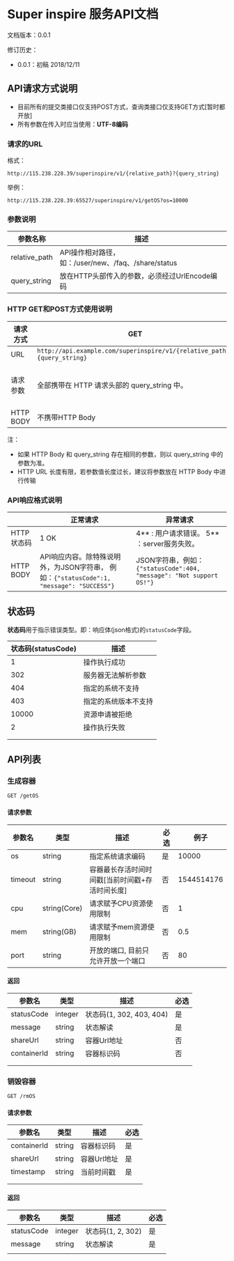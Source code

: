 # Super inspire 服务API文档

文档版本：0.0.1

修订历史：

- 0.0.1：初稿 2018/12/11





## API请求方式说明

- 目前所有的提交类接口仅支持POST方式，查询类接口仅支持GET方式[暂时都开放]
- 所有参数在传入时应当使用：**UTF-8编码**



### 请求的URL

格式：

```
http://115.238.228.39/superinspire/v1/{relative_path}?{query_string}
```

举例：

```
http://115.238.228.39:65527/superinspire/v1/getOS?os=10000
```

### 参数说明

| **参数名称**  | **描述**                                            |
| ------------- | --------------------------------------------------- |
| relative_path | API操作相对路径，如：/user/new、/faq、/share/status |
| query_string  | 放在HTTP头部传入的参数，必须经过UrlEncode编码       |

### HTTP GET和POST方式使用说明

| 请求方式  | GET                                                          | POST                                                         |
| --------- | ------------------------------------------------------------ | ------------------------------------------------------------ |
| URL       | `http://api.example.com/superinspire/v1/{relative_path}?{query_string}` | `http://api.example.com/superinspire/v1/{relative_path}?{query_string}` |
| 请求参数  | 全部携带在 HTTP 请求头部的 query_string 中。                 | 既可携带在 query_string 中，也可携带在 HTTP Body 中。  携带在 query_string 中的参数的值，必须进行 UrlEncode 编码；  携带在 HTTP Body 中的参数，则不需要进行 UrlEncode 编码。 |
| HTTP BODY | 不携带HTTP Body                                              | multipart/form-data                                          |

注：

- 如果 HTTP Body 和 query_string 存在相同的参数，则以 query_string 中的参数为准。
- HTTP URL 长度有限，若参数值长度过长，建议将参数放在 HTTP Body 中进行传输

### API响应格式说明

|            | 正常请求                                                     | 异常请求                                                     |
| ---------- | ------------------------------------------------------------ | ------------------------------------------------------------ |
| HTTP状态码 | 1 OK                                                         | 4** : 用户请求错误。 5** ：server服务失败。                  |
| HTTP BODY  | API响应内容。除特殊说明外，为JSON字符串， 例如：` {"statusCode":1, "message": "SUCCESS"} ` | JSON字符串，例如：` {"statusCode":404, "message": "Not support OS!"}` |

## 状态码

**状态码**用于指示错误类型。即：响应体(json格式)的`statusCode`字段。

| 状态码(statusCode) | 描述                 |
| ------------------ | -------------------- |
| 1                  | 操作执行成功         |
| 302                | 服务器无法解析参数   |
| 404                | 指定的系统不支持     |
| 403                | 指定的系统版本不支持 |
| 10000              | 资源申请被拒绝       |
| 2                  | 操作执行失败         |
|                    |                      |
|                    |                      |

## API列表



### 生成容器

```
GET /getOS
```

#### 请求参数

| 参数名  | 类型         | 描述                                            | 必选 | 例子       |
| ------- | ------------ | ----------------------------------------------- | ---- | ---------- |
| os      | string       | 指定系统请求编码                                | 是   | 10000      |
| timeout | string       | 容器最长存活时间时间戳[当前时间戳+存活时间长度] | 否   | 1544514176 |
| cpu     | string(Core) | 请求赋予CPU资源使用限制                         | 否   | 1          |
| mem     | string(GB)   | 请求赋予mem资源使用限制                         | 否   | 0.5        |
| port    | string       | 开放的端口, 目前只允许开放一个端口              | 否   | 80         |

#### 返回

| 参数名      | 类型    | 描述                     | 必选 |
| ----------- | ------- | ------------------------ | ---- |
| statusCode  | integer | 状态码(1, 302, 403, 404) | 是   |
| message     | string  | 状态解读                 | 是   |
| shareUrl    | string  | 容器Url地址              | 否   |
| containerId | string  | 容器标识码               | 否   |
|             |         |                          |      |
|             |         |                          |      |





### 销毁容器

```
GET /rmOS
```

#### 请求参数

| 参数名      | 类型   | 描述        | 必选 |
| ----------- | ------ | ----------- | ---- |
| containerId | string | 容器标识码  | 是   |
| shareUrl    | string | 容器Url地址 | 是   |
| timestamp   | string | 当前时间戳  | 是   |
|             |        |             |      |
|             |        |             |      |

#### 返回

| 参数名     | 类型    | 描述              | 必选 |
| ---------- | ------- | ----------------- | ---- |
| statusCode | integer | 状态码(1, 2, 302) | 是   |
| message    | string  | 状态解读          | 是   |
|            |         |                   |      |





